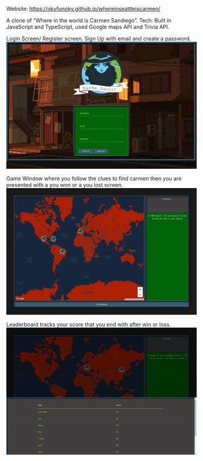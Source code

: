 Website: https://okyfunoky.github.io/whereinseattleiscarmen/

A clone of “Where in the world is Carmen Sandiego”.	
Tech: Built in JavaScript and TypeScript, used Google maps API and Trivia API.

Login Screen/ Register screen. 
Sign Up with email and create a password. 
![GitHub Logo](/images/3.png)

Game Window where you follow the clues to find carmen then you are presented with a you won or a you lost screen.
![GitHub Logo](/images/1.png)
 
 Leaderboard tracks your score that you end with after win or loss.
![GitHub Logo](/images/2.png)

